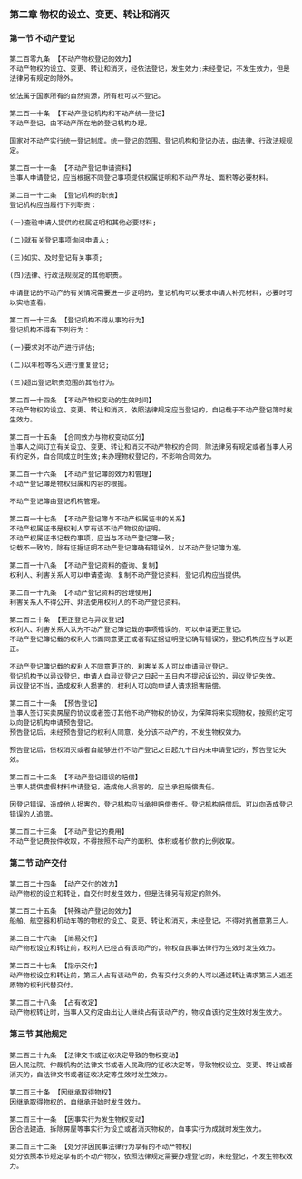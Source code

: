 ### 第二章 物权的设立、变更、转让和消灭

#### 第一节 不动产登记
    
    第二百零九条 【不动产物权登记的效力】
    不动产物权的设立、变更、转让和消灭，经依法登记，发生效力;未经登记，不发生效力，但是法律另有规定的除外。
    
    依法属于国家所有的自然资源，所有权可以不登记。
    
    第二百一十条 【不动产登记机构和不动产统一登记】
    不动产登记，由不动产所在地的登记机构办理。
    
    国家对不动产实行统一登记制度。统一登记的范围、登记机构和登记办法，由法律、行政法规规定。
    
    第二百一十一条 【不动产登记申请资料】
    当事人申请登记，应当根据不同登记事项提供权属证明和不动产界址、面积等必要材料。
    
    第二百一十二条 【登记机构的职责】
    登记机构应当履行下列职责：
    
    (一)查验申请人提供的权属证明和其他必要材料;
    
    (二)就有关登记事项询问申请人;
    
    (三)如实、及时登记有关事项;
    
    (四)法律、行政法规规定的其他职责。
    
    申请登记的不动产的有关情况需要进一步证明的，登记机构可以要求申请人补充材料，必要时可以实地查看。
    
    第二百一十三条 【登记机构不得从事的行为】
    登记机构不得有下列行为：
    
    (一)要求对不动产进行评估;
    
    (二)以年检等名义进行重复登记;
    
    (三)超出登记职责范围的其他行为。
    
    第二百一十四条 【不动产物权变动的生效时间】
    不动产物权的设立、变更、转让和消灭，依照法律规定应当登记的，自记载于不动产登记簿时发生效力。
    
    第二百一十五条 【合同效力与物权变动区分】
    当事人之间订立有关设立、变更、转让和消灭不动产物权的合同，除法律另有规定或者当事人另有约定外，自合同成立时生效;未办理物权登记的，不影响合同效力。
    
    第二百一十六条 【不动产登记簿的效力和管理】
    不动产登记簿是物权归属和内容的根据。
    
    不动产登记簿由登记机构管理。
    
    第二百一十七条 【不动产登记簿与不动产权属证书的关系】
    不动产权属证书是权利人享有该不动产物权的证明。
    不动产权属证书记载的事项，应当与不动产登记簿一致;
    记载不一致的，除有证据证明不动产登记簿确有错误外，以不动产登记簿为准。
    
    第二百一十八条 【不动产登记资料的查询、复制】
    权利人、利害关系人可以申请查询、复制不动产登记资料，登记机构应当提供。
    
    第二百一十九条 【不动产登记资料的合理使用】
    利害关系人不得公开、非法使用权利人的不动产登记资料。
    
    第二百二十条 【更正登记与异议登记】
    权利人、利害关系人认为不动产登记簿记载的事项错误的，可以申请更正登记。
    不动产登记簿记载的权利人书面同意更正或者有证据证明登记确有错误的，登记机构应当予以更正。
    
    不动产登记簿记载的权利人不同意更正的，利害关系人可以申请异议登记。
    登记机构予以异议登记，申请人自异议登记之日起十五日内不提起诉讼的，异议登记失效。
    异议登记不当，造成权利人损害的，权利人可以向申请人请求损害赔偿。
    
    第二百二十一条 【预告登记】
    当事人签订买卖房屋的协议或者签订其他不动产物权的协议，为保障将来实现物权，按照约定可以向登记机构申请预告登记。
    预告登记后，未经预告登记的权利人同意，处分该不动产的，不发生物权效力。
    
    预告登记后，债权消灭或者自能够进行不动产登记之日起九十日内未申请登记的，预告登记失效。
    
    第二百二十二条 【不动产登记错误的赔偿】
    当事人提供虚假材料申请登记，造成他人损害的，应当承担赔偿责任。
    
    因登记错误，造成他人损害的，登记机构应当承担赔偿责任。登记机构赔偿后，可以向造成登记错误的人追偿。
    
    第二百二十三条 【不动产登记的费用】
    不动产登记费按件收取，不得按照不动产的面积、体积或者价款的比例收取。
    
#### 第二节 动产交付

    第二百二十四条 【动产交付的效力】
    动产物权的设立和转让，自交付时发生效力，但是法律另有规定的除外。
    
    第二百二十五条 【特殊动产登记的效力】
    船舶、航空器和机动车等的物权的设立、变更、转让和消灭，未经登记，不得对抗善意第三人。
    
    第二百二十六条 【简易交付】
    动产物权设立和转让前，权利人已经占有该动产的，物权自民事法律行为生效时发生效力。
    
    第二百二十七条 【指示交付】
    动产物权设立和转让前，第三人占有该动产的，负有交付义务的人可以通过转让请求第三人返还原物的权利代替交付。
    
    第二百二十八条 【占有改定】
    动产物权转让时，当事人又约定由出让人继续占有该动产的，物权自该约定生效时发生效力。
    
#### 第三节 其他规定

    第二百二十九条 【法律文书或征收决定导致的物权变动】
    因人民法院、仲裁机构的法律文书或者人民政府的征收决定等，导致物权设立、变更、转让或者消灭的，自法律文书或者征收决定等生效时发生效力。
    
    第二百三十条 【因继承取得物权】
    因继承取得物权的，自继承开始时发生效力。
    
    第二百三十一条 【因事实行为发生物权变动】
    因合法建造、拆除房屋等事实行为设立或者消灭物权的，自事实行为成就时发生效力。
    
    第二百三十二条 【处分非因民事法律行为享有的不动产物权】
    处分依照本节规定享有的不动产物权，依照法律规定需要办理登记的，未经登记，不发生物权效力。

